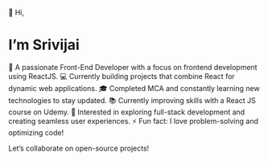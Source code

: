 👋 Hi,<h1> I’m Srivijai</h1>
🌱 A passionate Front-End Developer with a focus on frontend development using ReactJS.
💻 Currently building projects that combine React for dynamic web applications.
🎓 Completed MCA and constantly learning new technologies to stay updated.
📚 Currently improving skills with a React JS course on Udemy.
🚀 Interested in exploring full-stack development and creating seamless user experiences.
⚡ Fun fact: I love problem-solving and optimizing code!

Let’s collaborate on open-source projects!
